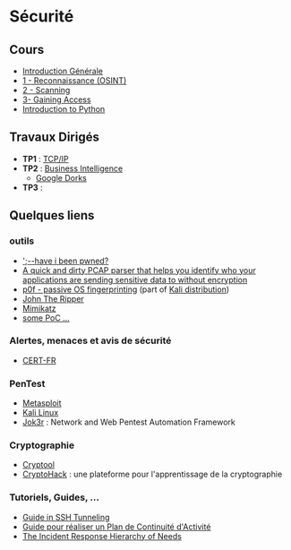 # Sécurité

## Cours
* [Introduction Générale](https://github.com/truillet/ups/blob/master/m2issd/cours/Introduction_Generale.pdf)
* [1 - Reconnaissance (OSINT)](https://github.com/truillet/ups/blob/master/m2issd/cours/OSINT_Reconnaissance.pdf)
* [2 - Scanning](https://github.com/truillet/ups/blob/master/m2issd/cours/Scanning.pdf)
* [3- Gaining Access]()
* [Introduction to Python]()

## Travaux Dirigés

* **TP1** : [TCP/IP](https://github.com/truillet/ups/blob/master/m2issd/td/TP1_TCP_IP.pdf) 
* **TP2** : [Business Intelligence](https://github.com/truillet/ups/blob/master/m2issd/td/TP2_BUSINT.pdf)
   * [Google Dorks](https://www.exploit-db.com/google-hacking-database)
* **TP3** : 
<!--
* **TP2** : [Cryptographie](https://github.com/truillet/ups/blob/master/m2issd/td/TP2_Cryptographie.1.7.pdf)
   * stéganographie : un article sur [medium.com](https://medium.com/@z3roTrust/the-threat-of-digital-steganography-cloaked-malware-to-u-s-critical-infrastructure-systems-f0a8eb81a9e8)
* **TP3** : [Python et le framework scapy](https://github.com/truillet/ups/blob/master/m2issd/td/TP3_Python_Scapy.pdf)
   * articles de GNU Linux Mag : [partie 1](https://www.gnulinuxmag.com/scapy-le-couteau-suisse-python-pour-le-reseau-partie-1-2/) et [partie 2](https://www.gnulinuxmag.com/scapy-le-couteau-suisse-python-pour-le-reseau-partie-2-2/)
-->
## Quelques liens
### outils
* [';--have i been pwned?](https://haveibeenpwned.com)
* [A quick and dirty PCAP parser that helps you identify who your applications are sending sensitive data to without encryption](https://github.com/danielmiessler/Caparser)
* [p0f - passive OS fingerprinting](https://lcamtuf.coredump.cx/p0f3) (part of [Kali distribution](https://tools.kali.org/information-gathering/p0f))
* [John The Ripper](https://www.openwall.com/john)
* [Mimikatz](http://blog.gentilkiwi.com/mimikatz)
* [some PoC ...](https://samy.pl)

### Alertes, menaces et avis de sécurité
* [CERT-FR](https://www.cert.ssi.gouv.fr)

### PenTest
* [Metasploit](https://www.metasploit.com)
* [Kali Linux](https://www.kali.org)
* [Jok3r](https://hakin9.org/jok3r-v3-beta-2-network-and-web-pentest-automation-framework/) : Network and Web Pentest Automation Framework

### Cryptographie
* [Cryptool](https://www.cryptool.org/en)
* [CryptoHack](https://cryptohack.org) : une plateforme pour l'apprentissage de la cryptographie

### Tutoriels, Guides, ...
* [Guide in SSH Tunneling](https://www.hackingarticles.in/comprehensive-guide-on-ssh-tunneling)
* [Guide pour réaliser un Plan de Continuité d'Activité](http://www.sgdsn.gouv.fr/uploads/2016/10/guide-pca-sgdsn-110613-normal.pdf)
* [The Incident Response Hierarchy of Needs](https://github.com/swannman/ircapabilities)
